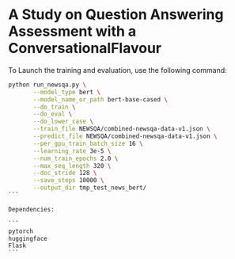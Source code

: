 # A Study on Question Answering Assessment with a ConversationalFlavour


To Launch the training and evaluation, use the following command:

````bash
python run_newsqa.py \
       --model_type bert \
       --model_name_or_path bert-base-cased \
       --do_train \
       --do_eval \
       --do_lower_case \
       --train_file NEWSQA/combined-newsqa-data-v1.json \
       --predict_file NEWSQA/combined-newsqa-data-v1.json \
       --per_gpu_train_batch_size 16 \
       --learning_rate 3e-5 \
       --num_train_epochs 2.0 \
       --max_seq_length 320 \
       --doc_stride 128 \
       --save_steps 10000 \
       --output_dir tmp_test_news_bert/
```

Dependencies:

```
pytorch
huggingface
Flask
```